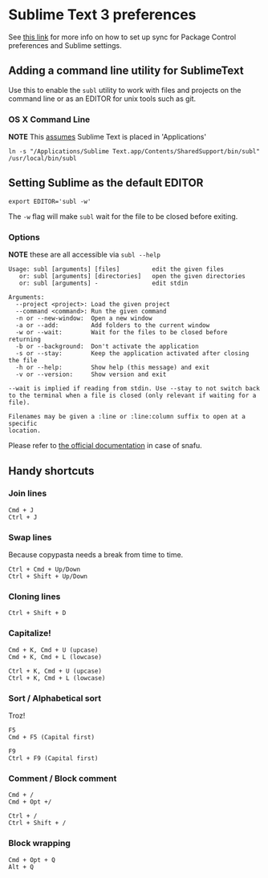 # Sublime Text 3 preferences

See [this link][1] for more info on how to set up sync for Package Control preferences and Sublime settings.

## Adding a command line utility for SublimeText

Use this to enable the `subl` utility to work with files and projects on the command line or as an EDITOR for unix tools such as git.

### OS X Command Line

**NOTE** This [assumes](http://olivierlacan.com/posts/launch-sublime-text-3-from-the-command-line/) Sublime Text is placed in 'Applications'

    ln -s "/Applications/Sublime Text.app/Contents/SharedSupport/bin/subl" /usr/local/bin/subl

## Setting Sublime as the default EDITOR

    export EDITOR='subl -w'

The `-w` flag will make `subl` wait for the file to be closed before exiting.

### Options

**NOTE** these are all accessible via `subl --help`

    Usage: subl [arguments] [files]         edit the given files
       or: subl [arguments] [directories]   open the given directories
       or: subl [arguments] -               edit stdin

    Arguments:
      --project <project>: Load the given project
      --command <command>: Run the given command
      -n or --new-window:  Open a new window
      -a or --add:         Add folders to the current window
      -w or --wait:        Wait for the files to be closed before returning
      -b or --background:  Don't activate the application
      -s or --stay:        Keep the application activated after closing the file
      -h or --help:        Show help (this message) and exit
      -v or --version:     Show version and exit

    --wait is implied if reading from stdin. Use --stay to not switch back
    to the terminal when a file is closed (only relevant if waiting for a file).

    Filenames may be given a :line or :line:column suffix to open at a specific
    location.

Please refer to [the official documentation](http://www.sublimetext.com/docs/3/osx_command_line.html) in case of snafu.

## Handy shortcuts

### Join lines

    Cmd + J
    Ctrl + J

### Swap lines

Because copypasta needs a break from time to time.

    Ctrl + Cmd + Up/Down
    Ctrl + Shift + Up/Down

### Cloning lines

    Ctrl + Shift + D

### Capitalize!

    Cmd + K, Cmd + U (upcase)
    Cmd + K, Cmd + L (lowcase)

    Ctrl + K, Cmd + U (upcase)
    Ctrl + K, Cmd + L (lowcase)

### Sort / Alphabetical sort

Troz!

    F5
    Cmd + F5 (Capital first)

    F9
    Ctrl + F9 (Capital first)

### Comment / Block comment

    Cmd + /
    Cmd + Opt +/

    Ctrl + /
    Ctrl + Shift + /

### Block wrapping

    Cmd + Opt + Q
    Alt + Q

[1]: [https://sublime.wbond.net/docs/syncing]

